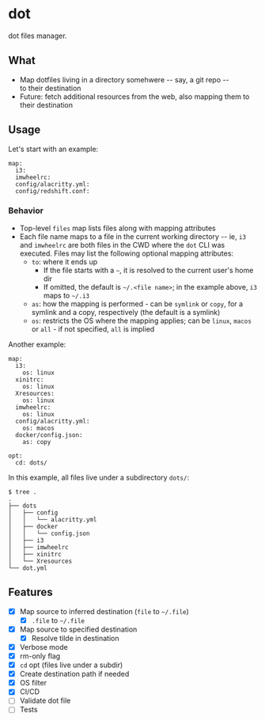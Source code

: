 # dot

dot files manager.

## What

* Map dotfiles living in a directory somehwere -- say, a git repo --  
  to their destination
* Future: fetch additional resources from the web, also mapping them to their 
  destination

## Usage

Let's start with an example:

```
map:
  i3:
  imwheelrc:
  config/alacritty.yml:
  config/redshift.conf:
```

### Behavior

- Top-level `files` map lists files along with mapping attributes
- Each file name maps to a file in the current working directory -- ie,
  `i3` and `imwheelrc` are both files in the CWD where the `dot` CLI was
  executed. Files may list the following optional mapping attributes:
  * `to`: where it ends up
    - If the file starts with a `~`, it is resolved to the current user's home
      dir
    - If omitted, the default is `~/.<file name>`; in the example above,
      `i3` maps to `~/.i3`
  * `as`: how the mapping is performed - can be `symlink` or `copy`, for a symlink and a copy,
    respectively (the default is a symlink)
  * `os`: restricts the OS where the mapping applies; can be `linux`, `macos` or
    `all` - if not specified, `all` is implied

Another example:
```
map:
  i3:
    os: linux
  xinitrc:
    os: linux
  Xresources:
    os: linux
  imwheelrc:
    os: linux
  config/alacritty.yml:
    os: macos
  docker/config.json:
    as: copy

opt:
  cd: dots/
```

In this example, all files live under a subdirectory `dots/`:
```
$ tree .
.
├── dots
│   ├── config
│   │   └── alacritty.yml
│   ├── docker
│   │   └── config.json
│   ├── i3
│   ├── imwheelrc
│   ├── xinitrc
│   └── Xresources
└── dot.yml
```

## Features

- [x] Map source to inferred destination (`file` to `~/.file`)
  - [x] `.file` to `~/.file`
- [x] Map source to specified destination
  - [x] Resolve tilde in destination
- [x] Verbose mode
- [x] rm-only flag
- [x] `cd` opt (files live under a subdir)
- [x] Create destination path if needed
- [x] OS filter
- [x] CI/CD
- [ ] Validate dot file
- [ ] Tests
